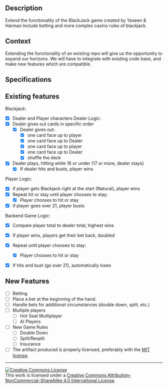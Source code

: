 ## Description

Extend the functionality of the BlackJack game created by Yaseen & Harman
Include betting and more complex casino rules of blackjack.

## Context

Extending the functionality of an existing repo will give us the opportunity to expand our horizons.  We will have to integrate with existing code base, and make new features which are compatible.

## Specifications

## Existing features

Blackjack:
- [x] Dealer and Player characters
Dealer Logic:
- [x] Dealer gives out cards in specific order
     - [x] Dealer gives out:
       - [x] one card face up to player
       - [x] one card face up to Dealer
       - [x] one card face up to player
       - [x] one card face up to Dealer
       - [x] shuffle the deck
- [x] Dealer plays, hitting while 16 or under (17 or more, dealer stays)
  - [x] If dealer hits and busts, player wins  

Player Logic:
- [x] if player gets Blackjack right at the start (Natural), player wins
- [x] Repeat hit or stay until player chooses to stay:
  - [x] Player chooses to hit or stay
- [x] if player goes over 21, player busts

Backend Game Logic:
- [x] Compare player total to dealer total, highest wins
 - [x] If player wins, players get their bet back, doubled

- [x] Repeat until player chooses to stay:
  - [x] Player chooses to hit or stay
 - [x] If hits and bust (go over 21), automatically loses

## New Features
- [ ] Betting
 - [ ] Place a bet at the beginning of the hand.
 - [ ] Handle bets for additional circumstances (double down, split, etc.)
- [ ] Multiple players
  - [ ] Hot Seat Multiplayer
  - [ ] AI Players
- [ ] New Game Rules
  - [ ] Double Down    
  - [ ] Split/Resplit
  - [ ] Insurance
- [ ] The artifact produced is properly licensed, preferably with the [MIT license][mit-license].

---

<!-- LICENSE -->

<a rel="license" href="http://creativecommons.org/licenses/by-nc-sa/4.0/"><img alt="Creative Commons License" style="border-width:0" src="https://i.creativecommons.org/l/by-nc-sa/4.0/80x15.png" /></a>
<br />This work is licensed under a <a rel="license" href="http://creativecommons.org/licenses/by-nc-sa/4.0/">Creative Commons Attribution-NonCommercial-ShareAlike 4.0 International License</a>.

[mit-license]: https://opensource.org/licenses/MIT
